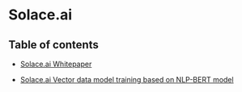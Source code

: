 # Solace.ai

## Table of contents

* [Solace.ai Whitepaper](./doc/white_paper/README.md)

* [Solace.ai Vector data model training based on NLP-BERT model](./doc/tech_white_paper/README.md)

